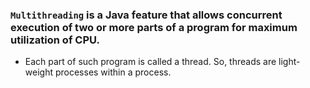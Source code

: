 ### `Multithreading` is a Java feature that allows concurrent execution of two or more parts of a program for maximum utilization of CPU. 
- Each part of such program is called a thread. So, threads are light-weight processes within a process.

